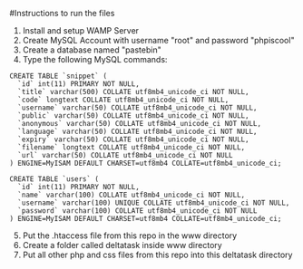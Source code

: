 #Instructions to run the files

1. Install and setup WAMP Server
2. Create MySQL Account with username "root" and password "phpiscool"
3. Create a database named "pastebin"
4. Type the following MySQL commands:
```
CREATE TABLE `snippet` (
  `id` int(11) PRIMARY NOT NULL,
  `title` varchar(500) COLLATE utf8mb4_unicode_ci NOT NULL,
  `code` longtext COLLATE utf8mb4_unicode_ci NOT NULL,
  `username` varchar(50) COLLATE utf8mb4_unicode_ci NOT NULL,
  `public` varchar(50) COLLATE utf8mb4_unicode_ci NOT NULL,
  `anonymous` varchar(50) COLLATE utf8mb4_unicode_ci NOT NULL,
  `language` varchar(50) COLLATE utf8mb4_unicode_ci NOT NULL,
  `expiry` varchar(50) COLLATE utf8mb4_unicode_ci NOT NULL,
  `filename` longtext COLLATE utf8mb4_unicode_ci NOT NULL,
  `url` varchar(50) COLLATE utf8mb4_unicode_ci NOT NULL
) ENGINE=MyISAM DEFAULT CHARSET=utf8mb4 COLLATE=utf8mb4_unicode_ci;

CREATE TABLE `users` (
  `id` int(11) PRIMARY NOT NULL,
  `name` varchar(100) COLLATE utf8mb4_unicode_ci NOT NULL,
  `username` varchar(100) UNIQUE COLLATE utf8mb4_unicode_ci NOT NULL,
  `password` varchar(100) COLLATE utf8mb4_unicode_ci NOT NULL
) ENGINE=MyISAM DEFAULT CHARSET=utf8mb4 COLLATE=utf8mb4_unicode_ci;
```
5. Put the .htaccess file from this repo in the www directory
6. Create a folder called deltatask inside www directory
7. Put all other php and css files from this repo into this deltatask directory
